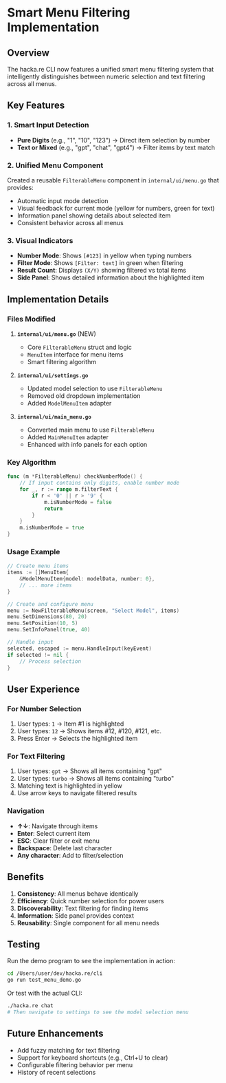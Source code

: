 # Smart Menu Filtering Implementation

## Overview
The hacka.re CLI now features a unified smart menu filtering system that intelligently distinguishes between numeric selection and text filtering across all menus.

## Key Features

### 1. Smart Input Detection
- **Pure Digits** (e.g., "1", "10", "123") → Direct item selection by number
- **Text or Mixed** (e.g., "gpt", "chat", "gpt4") → Filter items by text match

### 2. Unified Menu Component
Created a reusable `FilterableMenu` component in `internal/ui/menu.go` that provides:
- Automatic input mode detection
- Visual feedback for current mode (yellow for numbers, green for text)
- Information panel showing details about selected item
- Consistent behavior across all menus

### 3. Visual Indicators
- **Number Mode**: Shows `[#123]` in yellow when typing numbers
- **Filter Mode**: Shows `[Filter: text]` in green when filtering
- **Result Count**: Displays `(X/Y)` showing filtered vs total items
- **Side Panel**: Shows detailed information about the highlighted item

## Implementation Details

### Files Modified
1. **`internal/ui/menu.go`** (NEW)
   - Core `FilterableMenu` struct and logic
   - `MenuItem` interface for menu items
   - Smart filtering algorithm

2. **`internal/ui/settings.go`**
   - Updated model selection to use `FilterableMenu`
   - Removed old dropdown implementation
   - Added `ModelMenuItem` adapter

3. **`internal/ui/main_menu.go`**
   - Converted main menu to use `FilterableMenu`
   - Added `MainMenuItem` adapter
   - Enhanced with info panels for each option

### Key Algorithm
```go
func (m *FilterableMenu) checkNumberMode() {
    // If input contains only digits, enable number mode
    for _, r := range m.filterText {
        if r < '0' || r > '9' {
            m.isNumberMode = false
            return
        }
    }
    m.isNumberMode = true
}
```

### Usage Example
```go
// Create menu items
items := []MenuItem{
    &ModelMenuItem{model: modelData, number: 0},
    // ... more items
}

// Create and configure menu
menu := NewFilterableMenu(screen, "Select Model", items)
menu.SetDimensions(80, 20)
menu.SetPosition(10, 5)
menu.SetInfoPanel(true, 40)

// Handle input
selected, escaped := menu.HandleInput(keyEvent)
if selected != nil {
    // Process selection
}
```

## User Experience

### For Number Selection
1. User types: `1` → Item #1 is highlighted
2. User types: `12` → Shows items #12, #120, #121, etc.
3. Press Enter → Selects the highlighted item

### For Text Filtering
1. User types: `gpt` → Shows all items containing "gpt"
2. User types: `turbo` → Shows all items containing "turbo"
3. Matching text is highlighted in yellow
4. Use arrow keys to navigate filtered results

### Navigation
- **↑↓**: Navigate through items
- **Enter**: Select current item
- **ESC**: Clear filter or exit menu
- **Backspace**: Delete last character
- **Any character**: Add to filter/selection

## Benefits
1. **Consistency**: All menus behave identically
2. **Efficiency**: Quick number selection for power users
3. **Discoverability**: Text filtering for finding items
4. **Information**: Side panel provides context
5. **Reusability**: Single component for all menu needs

## Testing
Run the demo program to see the implementation in action:
```bash
cd /Users/user/dev/hacka.re/cli
go run test_menu_demo.go
```

Or test with the actual CLI:
```bash
./hacka.re chat
# Then navigate to settings to see the model selection menu
```

## Future Enhancements
- Add fuzzy matching for text filtering
- Support for keyboard shortcuts (e.g., Ctrl+U to clear)
- Configurable filtering behavior per menu
- History of recent selections
